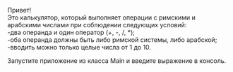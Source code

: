 Привет!<br>
Это калькулятор, который выполняет операции с римскими и арабскими числами при соблюдении следующих условий:<br>
-два операнда и один оператор (+, -, /, *);<br>
-оба операнда должны быть либо римской системы, либо арабской;<br>
-вводить можно только целые числа от 1 до 10.<br>

Запустите приложение из класса Main и введите выражение в консоль.